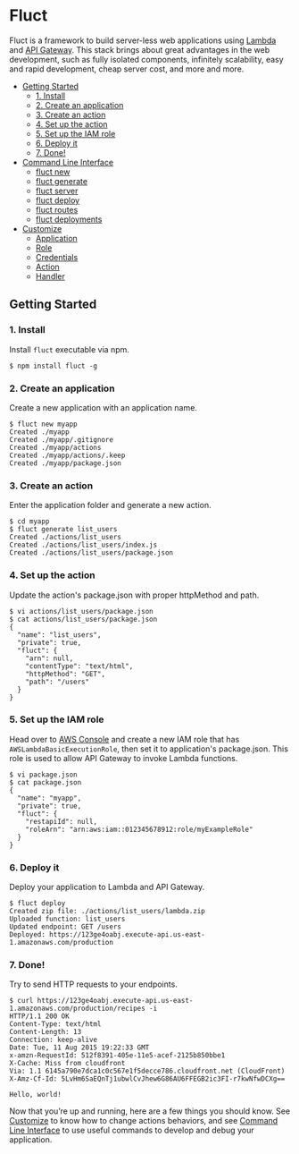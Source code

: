 # Fluct
Fluct is a framework to build server-less web applications using
[Lambda](https://aws.amazon.com/lambda/) and [API Gateway](https://aws.amazon.com/api-gateway/).
This stack brings about great advantages in the web development,
such as fully isolated components, infinitely scalability, easy and rapid development,
cheap server cost, and more and more.

- [Getting Started](#getting-started)
  - [1. Install](#install)
  - [2. Create an application](#create-an-application)
  - [3. Create an action](#create-an-action)
  - [4. Set up the action](#set-up-the-action)
  - [5. Set up the IAM role](#set-up-the-iam-role)
  - [6. Deploy it](#deploy-it)
  - [7. Done!](#done)
- [Command Line Interface](/docs/command-line-interface.md)
  - [fluct new](/docs/command-line-interface.md#fluct-new)
  - [fluct generate](/docs/command-line-interface.md#fluct-generate)
  - [fluct server](/docs/command-line-interface.md#fluct-server)
  - [fluct deploy](/docs/command-line-interface.md#fluct-deploy)
  - [fluct routes](/docs/command-line-interface.md#fluct-routes)
  - [fluct deployments](/docs/command-line-interface.md#fluct-deployments)
- [Customize](/docs/customize.md)
  - [Application](/docs/customize.md#application)
  - [Role](/docs/customize.md#role)
  - [Credentials](/docs/customize.md#credentials)
  - [Action](/docs/customize.md#action)
  - [Handler](/docs/customize.md#handler)

## Getting Started
### 1. Install
Install `fluct` executable via npm.

```
$ npm install fluct -g
```

### 2. Create an application
Create a new application with an application name.

```
$ fluct new myapp
Created ./myapp
Created ./myapp/.gitignore
Created ./myapp/actions
Created ./myapp/actions/.keep
Created ./myapp/package.json
```

### 3. Create an action
Enter the application folder and generate a new action.

```
$ cd myapp
$ fluct generate list_users
Created ./actions/list_users
Created ./actions/list_users/index.js
Created ./actions/list_users/package.json
```

### 4. Set up the action
Update the action's package.json with proper httpMethod and path.

```
$ vi actions/list_users/package.json
$ cat actions/list_users/package.json
{
  "name": "list_users",
  "private": true,
  "fluct": {
    "arn": null,
    "contentType": "text/html",
    "httpMethod": "GET",
    "path": "/users"
  }
}
```

### 5. Set up the IAM role
Head over to [AWS Console](https://console.aws.amazon.com) and create a new IAM role
that has `AWSLambdaBasicExecutionRole`, then set it to application's package.json.
This role is used to allow API Gateway to invoke Lambda functions.

```
$ vi package.json
$ cat package.json
{
  "name": "myapp",
  "private": true,
  "fluct": {
    "restapiId": null,
    "roleArn": "arn:aws:iam::012345678912:role/myExampleRole"
  }
}
```

### 6. Deploy it
Deploy your application to Lambda and API Gateway.

```
$ fluct deploy
Created zip file: ./actions/list_users/lambda.zip
Uploaded function: list_users
Updated endpoint: GET /users
Deployed: https://123ge4oabj.execute-api.us-east-1.amazonaws.com/production
```

### 7. Done!
Try to send HTTP requests to your endpoints.

```
$ curl https://123ge4oabj.execute-api.us-east-1.amazonaws.com/production/recipes -i
HTTP/1.1 200 OK
Content-Type: text/html
Content-Length: 13
Connection: keep-alive
Date: Tue, 11 Aug 2015 19:22:33 GMT
x-amzn-RequestId: 512f8391-405e-11e5-acef-2125b850bbe1
X-Cache: Miss from cloudfront
Via: 1.1 6145a790e7dca1c0c567e1f5decce786.cloudfront.net (CloudFront)
X-Amz-Cf-Id: 5LvHm6SaEQnTj1ubwlCvJhew6G86AU6FFEGB2ic3FI-r7kwNfwDCXg==

Hello, world!
```

Now that you’re up and running, here are a few things you should know.
See [Customize](/customize) to know how to change actions behaviors,
and see [Command Line Interface](/command-line-interface) to use useful commands
to develop and debug your application.
